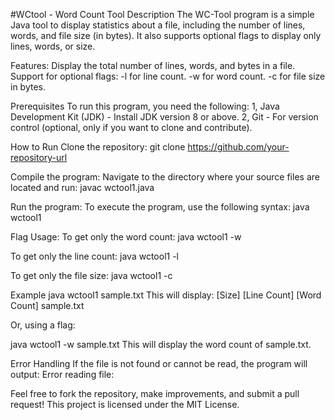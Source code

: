 #WCtool - Word Count Tool
Description
The WC-Tool program is a simple Java tool to display statistics about a file, including the number of lines, words, and file size (in bytes). It also supports optional flags to display only lines, words, or size.

Features:
Display the total number of lines, words, and bytes in a file.
Support for optional flags:
-l for line count.
-w for word count.
-c for file size in bytes.

Prerequisites
To run this program, you need the following:
1, Java Development Kit (JDK) - Install JDK version 8 or above.
2, Git - For version control (optional, only if you want to clone and contribute).

How to Run
Clone the repository:
git clone https://github.com/your-repository-url


Compile the program: Navigate to the directory where your source files are located and run:
javac wctool1.java

Run the program: To execute the program, use the following syntax:
java wctool1 <filename>

Flag Usage:
To get only the word count:
java wctool1 -w <filename>

To get only the line count:
java wctool1 -l <filename>

To get only the file size:
java wctool1 -c <filename>

Example
java wctool1 sample.txt
This will display:
[Size] [Line Count] [Word Count] sample.txt

Or, using a flag:

java wctool1 -w sample.txt
This will display the word count of sample.txt.

Error Handling
If the file is not found or cannot be read, the program will output:
Error reading file: <error message>

Feel free to fork the repository, make improvements, and submit a pull request!
This project is licensed under the MIT License.
